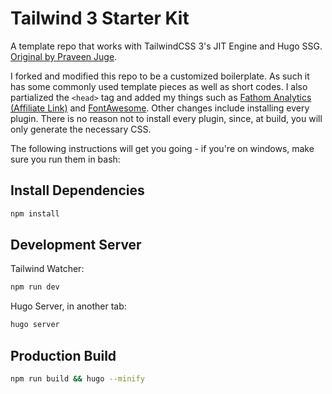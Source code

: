 # Tailwind 3 Starter Kit

A template repo that works with TailwindCSS 3's JIT Engine and Hugo SSG. [Original by Praveen Juge](https://praveenjuge.com/blog/use-tailwind-jit-with-hugo/).

I forked and modified this repo to be a customized boilerplate. As such it has some commonly used template pieces as well as short codes. I also partialized the `<head>` tag and added my things such as [Fathom Analytics (Affiliate Link)](https://usefathom.com/ref/JHDRUD) and [FontAwesome](https://www.fontawesome.com). Other changes include installing every plugin. There is no reason not to install every plugin, since, at build, you will only generate the necessary CSS. 

The following instructions will get you going - if you're on windows, make sure you run them in bash:

## Install Dependencies

```sh
npm install
```

## Development Server

Tailwind Watcher:

```sh
npm run dev
```

Hugo Server, in another tab:

```sh
hugo server
```

## Production Build

```sh
npm run build && hugo --minify
```
